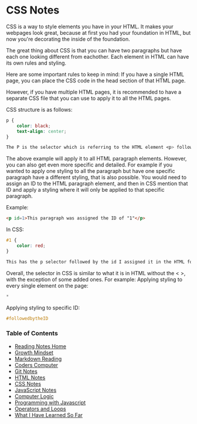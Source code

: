 # CSS Notes
CSS is a way to style elements you have in your HTML.  It makes your webpages look great, because at first you had your foundation in HTML, but now you're decorating the inside of the foundation.

The great thing about CSS is that you can have two paragraphs but have each one looking different from eachother.  Each element in HTML can have its own rules and styling.

Here are some important rules to keep in mind:
If you have a single HTML page, you can place the CSS code in the head section of that HTML page.

However, if you have multiple HTML pages, it is recommended to have a separate CSS file that you can use to apply it to all the HTML pages.

CSS structure is as follows:
```css
p {
    color: black;
    text-align: center;
}

The P is the selector which is referring to the HTML element <p> followed by the property and values inside "{}". Each property is ended by a ":" followed by a value for example "black" and then that is ended with a ";" and you can have multiple properties inside a single {} for that specific element.
```
The above example will apply it to all HTML paragraph elements.  However, you can also get even more specific and detailed.  For example if you wanted to apply one styling to all the paragraph but have one specific paragraph have a different styling, that is also possible.  You would need to assign an ID to the HTML paragraph element, and then in CSS mention that ID and apply a styling where it will only be applied to that specific paragraph.  

Example:
```html
<p id=1>This paragraph was assigned the ID of "1"</p>
```
In CSS:
```css
#1 {
    color: red;
}

This has the p selector followed by the id I assigned it in the HTML for it and will only apply that styling to that specific paragraph.
```

Overall, the selector in CSS is similar to what it is in HTML without the < >, with the exception of some added ones.  For example:
Applying styling to every single element on the page:
```css
*
```

Applying styling to specific ID:
```css
#followedbytheID
```

### Table of Contents
* [Reading Notes Home](README.md)
* [Growth Mindset](growth_mindset.md)
* [Markdown Reading](markdown.md)
* [Coders Computer](coders_computer.md)
* [Git Notes](git_notes.md)
* [HTML Notes](html_notes.md)
* [CSS Notes](cssnotes.md)
* [JavaScript Notes](javascript_notes.md)
* [Computer Logic](computer_logic.md)
* [Programming with Javascript](programingjavascript.md)
* [Operators and Loops](operatorsandloops.md)
* [What I Have Learned So Far](learned_so_far.md)